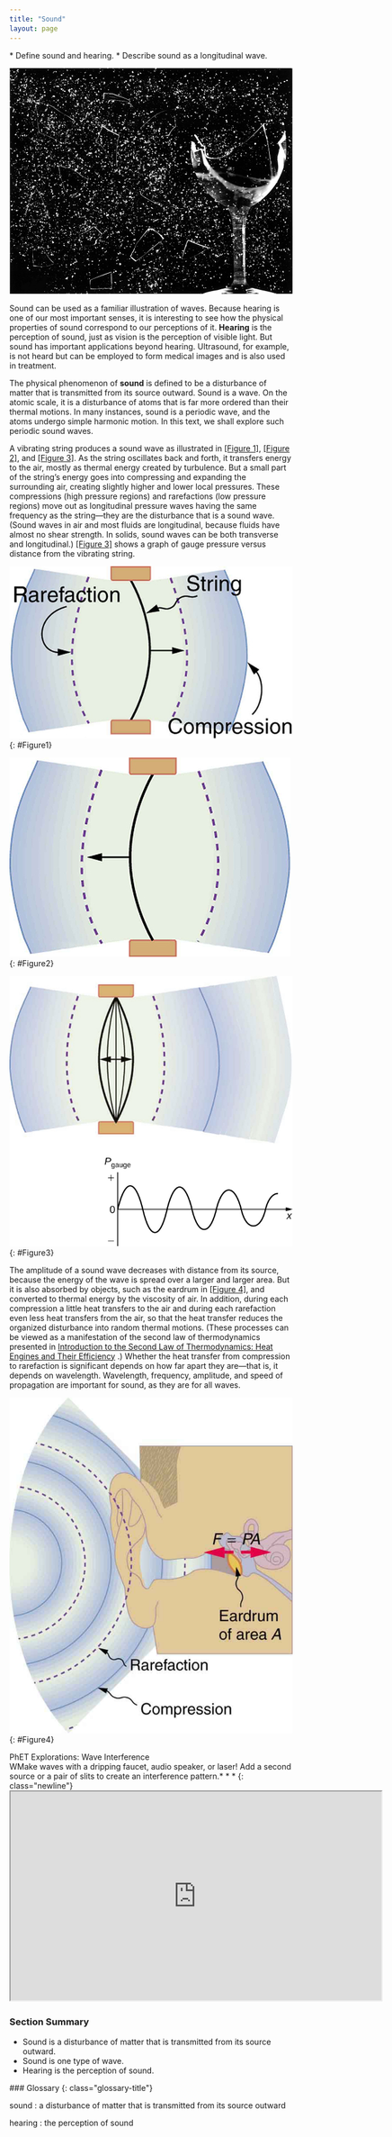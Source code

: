 ```yaml
---
title: "Sound"
layout: page
--- 
```


<div class="abstract" markdown="1">
* Define sound and hearing.
* Describe sound as a longitudinal wave.
</div>

![Photograph of a glass, half of which is shattered into small pieces by a high-intensity sound wave. The tiny glass bits are shattered all over the place.](../resources/Figure_18_01_01a.jpg 
"This glass has been shattered by a high-intensity sound wave of the same frequency as the resonant frequency of the glass. While the sound is not visible, the effects of the sound prove its existence. (credit: read, Flickr)")

Sound can be used as a familiar illustration of waves. Because hearing is one of
our most important senses, it is interesting to see how the physical properties
of sound correspond to our perceptions of it. **Hearing** is the perception of
sound, just as vision is the perception of visible light. But sound has
important applications beyond hearing. Ultrasound, for example, is not heard but
can be employed to form medical images and is also used in treatment.

The physical phenomenon of **sound** is defined to be a disturbance of matter
that is transmitted from its source outward. Sound is a wave. On the atomic
scale, it is a disturbance of atoms that is far more ordered than their thermal
motions. In many instances, sound is a periodic wave, and the atoms undergo
simple harmonic motion. In this text, we shall explore such periodic sound
waves.

A vibrating string produces a sound wave as illustrated
in [[Figure 1]](#Figure1), [[Figure 2]](#Figure2), and [[Figure 3]](#Figure3).
As the string oscillates back and forth, it transfers energy to the air, mostly
as thermal energy created by turbulence. But a small part of the string’s energy
goes into compressing and expanding the surrounding air, creating slightly
higher and lower local pressures. These compressions (high pressure regions) and
rarefactions (low pressure regions) move out as longitudinal pressure waves
having the same frequency as the string—they are the disturbance that is a sound
wave. (Sound waves in air and most fluids are longitudinal, because fluids have
almost no shear strength. In solids, sound waves can be both transverse and
longitudinal.) [[Figure 3]](#Figure3) shows a graph of gauge pressure versus
distance from the vibrating string.

![Diagram of a vibrating string held fixed at both ends. The string is shown to move toward the right. The compression and rarefaction of air is shown as bold and dotted line arcs around the string.](../resources/Figure_18_01_02aa.jpg "A vibrating string moving to the right compresses the air in front of it and expands the air behind it.")
{: #Figure1}

![Diagram of a vibrating string held fixed at both the ends. The string is shown to move toward the left. The compression and rarefaction of air is shown as bold and dotted arcs around the string.](../resources/Figure_18_01_02ba.jpg "As the string moves to the left, it creates another compression and rarefaction as the ones on the right move away from the string.")
{: #Figure2}

![Part a of the diagram shows a vibrating string held fixed at both the ends. The string is shown to vibrate to and fro toward left and right. The compression and rarefaction of air is shown as bold and dotted arcs around the string. Part b shows a graph of pressure versus distance from the source. The pressure is along the y axis and the distance is along the x axis. The graph is a sine wave along the x axis.](../resources/Figure_18_01_02c.jpg "After many vibrations, there are a series of compressions and rarefactions moving out from the string as a sound wave. The graph shows gauge pressure versus distance from the source. Pressures vary only slightly from atmospheric for ordinary sounds.")
{: #Figure3}

The amplitude of a sound wave decreases with distance from its source, because
the energy of the wave is spread over a larger and larger area. But it is also
absorbed by objects, such as the eardrum in [[Figure 4]](#Figure4), and
converted to thermal energy by the viscosity of air. In addition, during each
compression a little heat transfers to the air and during each rarefaction even
less heat transfers from the air, so that the heat transfer reduces the
organized disturbance into random thermal motions. (These processes can be
viewed as a manifestation of the second law of thermodynamics presented
in [Introduction to the Second Law of Thermodynamics: Heat Engines and Their Efficiency](/ch15IntroductionToTheSecondLawOfThermodynamics)
.) Whether the heat transfer from compression to rarefaction is significant
depends on how far apart they are—that is, it depends on wavelength. Wavelength,
frequency, amplitude, and speed of propagation are important for sound, as they
are for all waves.

![Diagram of an ear is shown with sound wave compressions and rare factions entering the ear as semicircular arcs of bold and dotted lines. The cross section of ear drum marked as A is shown to vibrate to and fro with a force F equals P times A.](../resources/Figure_18_01_03a.jpg "Sound wave compressions and rarefactions travel up the ear canal and force the eardrum to vibrate. There is a net force on the eardrum, since the sound wave pressures differ from the atmospheric pressure found behind the eardrum. A complicated mechanism converts the vibrations to nerve impulses, which are perceived by the person.")
{: #Figure4}

<div class="note" data-has-label="true"  class="interactive" data-label="" markdown="1">
<div class="title">
PhET Explorations: Wave Interference
</div>
WMake waves with a dripping faucet, audio speaker, or laser! Add a second source or a pair of slits to create an interference pattern.* * *
{: class="newline"}

<div class="media"  data-alt="wave interference">
<iframe width="660" height="371.4" src="https://archive.cnx.org/specials/2fe7ad15-b00e-4402-b068-ff503985a18f/wave-interference/"></iframe>
</div>
</div>

### Section Summary

* Sound is a disturbance of matter that is transmitted from its source outward.
* Sound is one type of wave.
* Hearing is the perception of sound.

<div class="glossary" markdown="1">
### Glossary
{: class="glossary-title"}

sound
: a disturbance of matter that is transmitted from its source outward

hearing
: the perception of sound 

</div>
